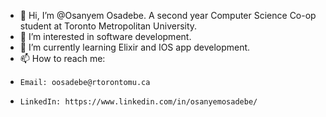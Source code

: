 - 👋 Hi, I’m @Osanyem Osadebe. A second year Computer Science Co-op student at Toronto Metropolitan University.
- 👀 I’m interested in software development.
- 🌱 I’m currently learning Elixir and IOS app development.
- 📫 How to reach me:
-     Email: oosadebe@rtorontomu.ca
-     LinkedIn: https://www.linkedin.com/in/osanyemosadebe/


